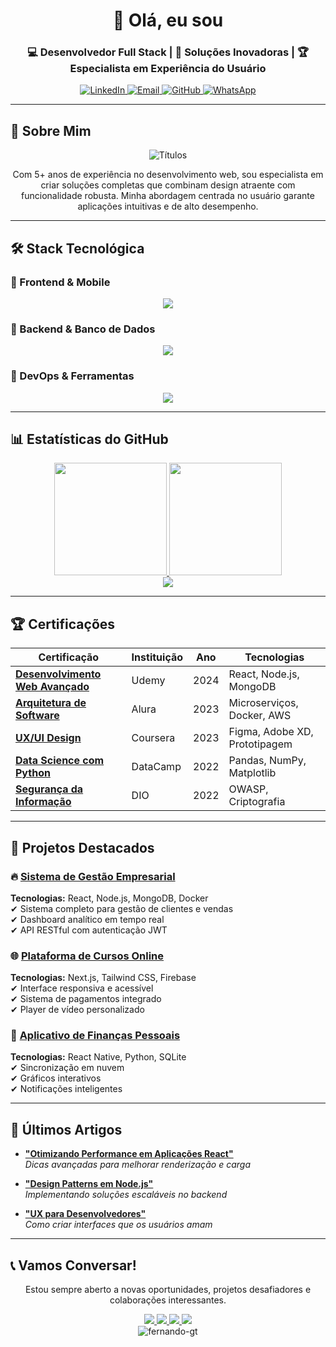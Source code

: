 <h1 align="center">👋 Olá, eu sou</h1>
<h3 align="center">💻 Desenvolvedor Full Stack | 🚀 Soluções Inovadoras | 🏆 Especialista em Experiência do Usuário</h3>

<div align="center">
  <a href="https://linkedin.com/in/seu-perfil" target="_blank">
    <img src="https://img.shields.io/badge/-LinkedIn-0A66C2?style=for-the-badge&logo=linkedin&logoColor=white" alt="LinkedIn" />
  </a>
  <a href="mailto:seu-email@exemplo.com" target="_blank">
    <img src="https://img.shields.io/badge/-Email-EA4335?style=for-the-badge&logo=gmail&logoColor=white" alt="Email" />
  </a>
  <a href="https://github.com/fernando-gt" target="_blank">
    <img src="https://img.shields.io/badge/-GitHub-181717?style=for-the-badge&logo=github&logoColor=white" alt="GitHub" />
  </a>
  <a href="https://wa.me/5511999999999" target="_blank">
    <img src="https://img.shields.io/badge/-WhatsApp-25D366?style=for-the-badge&logo=whatsapp&logoColor=white" alt="WhatsApp" />
  </a>
</div>

---

## 🌟 Sobre Mim

<div align="center">
  <img src="https://readme-typing-svg.demolab.com?font=Fira+Code&pause=1000&color=22D3EE&center=true&vCenter=true&width=435&lines=Desenvolvedor+Full+Stack;Especialista+em+React+e+Node.js;Apaixonado+por+UX%2FUI;Soluções+escaláveis+e+eficientes" alt="Títulos" />
</div>

<p align="center">
Com 5+ anos de experiência no desenvolvimento web, sou especialista em criar soluções completas que combinam design atraente com funcionalidade robusta. Minha abordagem centrada no usuário garante aplicações intuitivas e de alto desempenho.
</p>

---

## 🛠️ Stack Tecnológica

### 🔷 Frontend & Mobile
<div align="center">
  <img src="https://skillicons.dev/icons?i=html,css,js,ts,react,nextjs,tailwind,redux,figma" />
</div>

### 🔷 Backend & Banco de Dados
<div align="center">
  <img src="https://skillicons.dev/icons?i=nodejs,express,python,django,php,mysql,mongodb,postgres,firebase" />
</div>

### 🔷 DevOps & Ferramentas
<div align="center">
  <img src="https://skillicons.dev/icons?i=git,github,docker,aws,azure,linux,vscode" />
</div>

---

## 📊 Estatísticas do GitHub

<div align="center">
  <a href="https://github.com/fernando-gt">
    <img height="180em" src="https://github-readme-stats.vercel.app/api?username=fernando-gt&show_icons=true&theme=tokyonight&include_all_commits=true&count_private=true&locale=pt-br" />
    <img height="180em" src="https://github-readme-stats.vercel.app/api/top-langs/?username=fernando-gt&layout=compact&langs_count=7&theme=tokyonight&locale=pt-br" />
  </a>
</div>

<div align="center">
  <img src="https://streak-stats.demolab.com?user=fernando-gt&theme=tokyonight&hide_border=true&date_format=j%20M%5B%20Y%5D&locale=pt-br&mode=weekly" />
</div>

---

## 🏆 Certificações

| Certificação | Instituição | Ano | Tecnologias |
|--------------|------------|-----|------------|
| **[Desenvolvimento Web Avançado](https://link)** | Udemy | 2024 | React, Node.js, MongoDB |
| **[Arquitetura de Software](https://link)** | Alura | 2023 | Microserviços, Docker, AWS |
| **[UX/UI Design](https://link)** | Coursera | 2023 | Figma, Adobe XD, Prototipagem |
| **[Data Science com Python](https://link)** | DataCamp | 2022 | Pandas, NumPy, Matplotlib |
| **[Segurança da Informação](https://link)** | DIO | 2022 | OWASP, Criptografia |

---

## 🚀 Projetos Destacados

### 🔥 [Sistema de Gestão Empresarial](https://github.com/fernando-gt/projeto1)
**Tecnologias:** React, Node.js, MongoDB, Docker  
✔ Sistema completo para gestão de clientes e vendas  
✔ Dashboard analítico em tempo real  
✔ API RESTful com autenticação JWT  

### 🌐 [Plataforma de Cursos Online](https://github.com/fernando-gt/projeto2)
**Tecnologias:** Next.js, Tailwind CSS, Firebase  
✔ Interface responsiva e acessível  
✔ Sistema de pagamentos integrado  
✔ Player de vídeo personalizado  

### 📱 [Aplicativo de Finanças Pessoais](https://github.com/fernando-gt/projeto3)
**Tecnologias:** React Native, Python, SQLite  
✔ Sincronização em nuvem  
✔ Gráficos interativos  
✔ Notificações inteligentes  

---

## 📝 Últimos Artigos

- [**"Otimizando Performance em Aplicações React"**](https://link-para-artigo.com)  
  _Dicas avançadas para melhorar renderização e carga_

- [**"Design Patterns em Node.js"**](https://link-para-artigo.com)  
  _Implementando soluções escaláveis no backend_

- [**"UX para Desenvolvedores"**](https://link-para-artigo.com)  
  _Como criar interfaces que os usuários amam_

---

## 📞 Vamos Conversar!

<p align="center">
Estou sempre aberto a novas oportunidades, projetos desafiadores e colaborações interessantes.
</p>

<div align="center">
  <a href="mailto:seu-email@exemplo.com">
    <img src="https://img.shields.io/badge/-EMAIL-%23EA4335?style=for-the-badge&logo=gmail&logoColor=white" />
  </a>
  <a href="https://linkedin.com/in/seu-perfil">
    <img src="https://img.shields.io/badge/-LINKEDIN-%230A66C2?style=for-the-badge&logo=linkedin&logoColor=white" />
  </a>
  <a href="https://wa.me/5511999999999">
    <img src="https://img.shields.io/badge/-WHATSAPP-%2325D366?style=for-the-badge&logo=whatsapp&logoColor=white" />
  </a>
  <a href="https://fernando-gt.github.io">
    <img src="https://img.shields.io/badge/-PORTFÓLIO-%23212121?style=for-the-badge&logo=react&logoColor=61DAFB" />
  </a>
</div>

<div align="center">
  <img src="https://komarev.com/ghpvc/?username=fernando-gt&label=Profile%20views&color=0e75b6&style=flat" alt="fernando-gt" />
</div>

